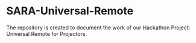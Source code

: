 # SARA-Universal-Remote
The repository is created to document the work of our Hackathon Project: Universal Remote for Projectors.
